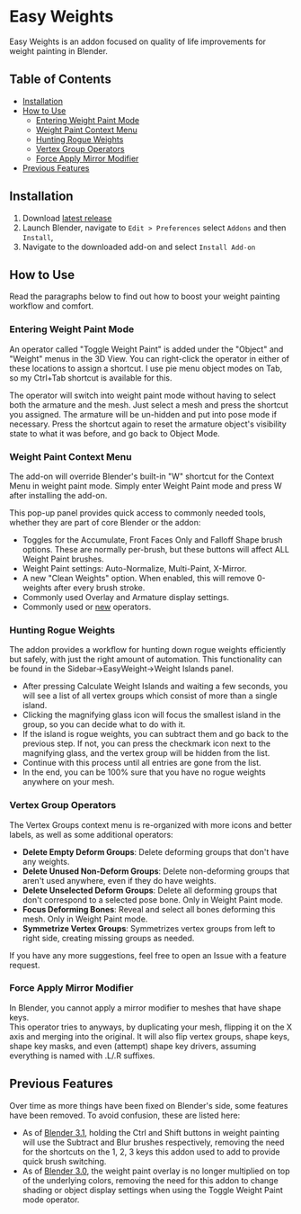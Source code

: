 # Easy Weights


Easy Weights is an addon focused on quality of life improvements for weight painting in Blender.

## Table of Contents

- [Installation](#installation)
- [How to Use](#how-to-use)
    - [Entering Weight Paint Mode](#entering-weight-paint-mode)
    - [Weight Paint Context Menu](#weight-paint-context-menu)
    - [Hunting Rogue Weights](#hunting-rogue-weights)
    - [Vertex Group Operators](#vertex-group-operators)
    - [Force Apply Mirror Modifier](#force-apply-mirror-modifier)
- [Previous Features](#previous-features)

## Installation
1. Download [latest release](../addons/overview) 
2. Launch Blender, navigate to `Edit > Preferences` select `Addons` and then `Install`, 
3. Navigate to the downloaded add-on and select `Install Add-on` 

## How to Use
Read the paragraphs below to find out how to boost your weight painting workflow and comfort.

### Entering Weight Paint Mode
An operator called "Toggle Weight Paint" is added under the "Object" and "Weight" menus in the 3D View. You can right-click the operator in either of these locations to assign a shortcut. I use pie menu object modes on Tab, so my Ctrl+Tab shortcut is available for this.

The operator will switch into weight paint mode without having to select both the armature and the mesh. Just select a mesh and press the shortcut you assigned. The armature will be un-hidden and put into pose mode if necessary.
Press the shortcut again to reset the armature object's visibility state to what it was before, and go back to Object Mode.

### Weight Paint Context Menu
The add-on will override Blender's built-in "W" shortcut for the Context Menu in weight paint mode.
Simply enter Weight Paint mode and press W after installing the add-on.

This pop-up panel provides quick access to commonly needed tools, whether they are part of core Blender or the addon:
- Toggles for the Accumulate, Front Faces Only and Falloff Shape brush options. These are normally per-brush, but these buttons will affect ALL Weight Paint brushes.
- Weight Paint settings: Auto-Normalize, Multi-Paint, X-Mirror.
- A new "Clean Weights" option. When enabled, this will remove 0-weights after every brush stroke.
- Commonly used Overlay and Armature display settings.
- Commonly used or [new](#vertex-group-operators) operators.

### Hunting Rogue Weights
The addon provides a workflow for hunting down rogue weights efficiently but safely, with just the right amount of automation. This functionality can be found in the Sidebar->EasyWeight->Weight Islands panel.

- After pressing Calculate Weight Islands and waiting a few seconds, you will see a list of all vertex groups which consist of more than a single island. 
- Clicking the magnifying glass icon will focus the smallest island in the group, so you can decide what to do with it.
- If the island is rogue weights, you can subtract them and go back to the previous step. If not, you can press the checkmark icon next to the magnifying glass, and the vertex group will be hidden from the list.
- Continue with this process until all entries are gone from the list.
- In the end, you can be 100% sure that you have no rogue weights anywhere on your mesh.

### Vertex Group Operators
The Vertex Groups context menu is re-organized with more icons and better labels, as well as some additional operators:
- **Delete Empty Deform Groups**: Delete deforming groups that don't have any weights.  
- **Delete Unused Non-Deform Groups**: Delete non-deforming groups that aren't used anywhere, even if they do have weights.  
- **Delete Unselected Deform Groups**: Delete all deforming groups that don't correspond to a selected pose bone. Only in Weight Paint mode.  
- **Focus Deforming Bones**: Reveal and select all bones deforming this mesh. Only in Weight Paint mode.  
- **Symmetrize Vertex Groups**: Symmetrizes vertex groups from left to right side, creating missing groups as needed.  

If you have any more suggestions, feel free to open an Issue with a feature request.

### Force Apply Mirror Modifier
In Blender, you cannot apply a mirror modifier to meshes that have shape keys.  
This operator tries to anyways, by duplicating your mesh, flipping it on the X axis and merging into the original. It will also flip vertex groups, shape keys, shape key masks, and even (attempt) shape key drivers, assuming everything is named with .L/.R suffixes.  

## Previous Features
Over time as more things have been fixed on Blender's side, some features have been removed. To avoid confusion, these are listed here:
- As of [Blender 3.1](https://projects.blender.org/blender/blender/commit/a215d7e230d3286abbed0108a46359ce57104bc1), holding the Ctrl and Shift buttons in weight painting will use the Subtract and Blur brushes respectively, removing the need for the shortcuts on the 1, 2, 3 keys this addon used to add to provide quick brush switching.
- As of [Blender 3.0](https://projects.blender.org/blender/blender/issues/61486), the weight paint overlay is no longer multiplied on top of the underlying colors, removing the need for this addon to change shading or object display settings when using the Toggle Weight Paint mode operator.